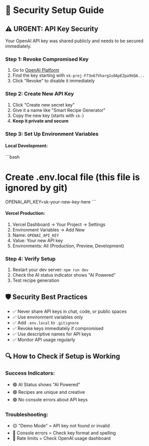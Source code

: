 # 🔐 Security Setup Guide

## ⚠️ URGENT: API Key Security

Your OpenAI API key was shared publicly and needs to be secured immediately.

### Step 1: Revoke Compromised Key
1. Go to [OpenAI Platform](https://platform.openai.com/api-keys)
2. Find the key starting with `sk-proj-F73o67Vharg1u0ApEZpa9kQA...`
3. Click "Revoke" to disable it immediately

### Step 2: Create New API Key
1. Click "Create new secret key"
2. Give it a name like "Smart Recipe Generator"
3. Copy the new key (starts with `sk-`)
4. **Keep it private and secure**

### Step 3: Set Up Environment Variables

#### Local Development:
\`\`\`bash
# Create .env.local file (this file is ignored by git)
OPENAI_API_KEY=sk-your-new-key-here
\`\`\`

#### Vercel Production:
1. Vercel Dashboard → Your Project → Settings
2. Environment Variables → Add New
3. Name: `OPENAI_API_KEY`
4. Value: Your new API key
5. Environments: All (Production, Preview, Development)

### Step 4: Verify Setup
1. Restart your dev server: `npm run dev`
2. Check the AI status indicator shows "AI Powered"
3. Test recipe generation

## 🛡️ Security Best Practices

- ✅ Never share API keys in chat, code, or public spaces
- ✅ Use environment variables only
- ✅ Add `.env.local` to `.gitignore`
- ✅ Revoke keys immediately if compromised
- ✅ Use descriptive names for API keys
- ✅ Monitor API usage regularly

## 🔍 How to Check if Setup is Working

### Success Indicators:
- 🟢 AI Status shows "AI Powered"
- 🟢 Recipes are unique and creative
- 🟢 No console errors about API keys

### Troubleshooting:
- 🟡 "Demo Mode" = API key not found or invalid
- 🔴 Console errors = Check key format and spelling
- 🔴 Rate limits = Check OpenAI usage dashboard
